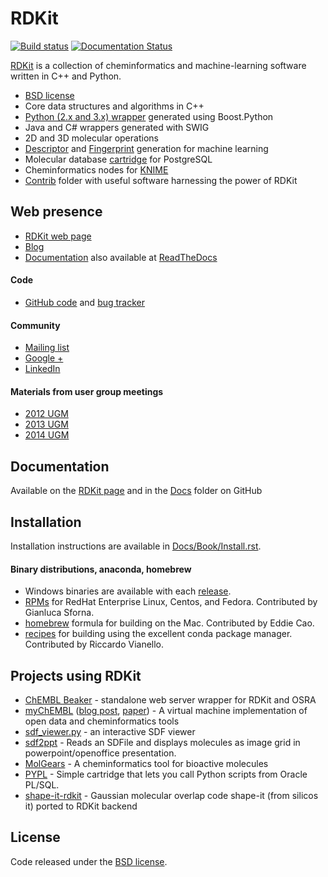 # RDKit
[![Build status](https://travis-ci.org/rdkit/rdkit.svg)](https://travis-ci.org/rdkit/rdkit)
[![Documentation Status](https://readthedocs.org/projects/rdkit/badge/?version=latest)](http://rdkit.readthedocs.org/en/latest/)

[RDKit](https://github.com/rdkit/rdkit) is a collection of cheminformatics and machine-learning software written in C++ and Python.

  * [BSD license](https://github.com/rdkit/rdkit/blob/master/license.txt)
  * Core data structures and algorithms in C++
  * [Python (2.x and 3.x) wrapper](http://www.rdkit.org/docs/GettingStartedInPython.html) generated using Boost.Python
  * Java and C# wrappers generated with SWIG
  * 2D and 3D molecular operations
  * [Descriptor](http://www.rdkit.org/docs/GettingStartedInPython.html#list-of-available-descriptors) and [Fingerprint](http://www.rdkit.org/docs/GettingStartedInPython.html#list-of-available-fingerprints) generation for machine learning
  * Molecular database [cartridge](http://www.rdkit.org/docs/Cartridge.html) for PostgreSQL
  * Cheminformatics nodes for [KNIME](http://tech.knime.org/community/rdkit)
  * [Contrib](https://github.com/rdkit/rdkit/tree/master/Contrib) folder with useful software harnessing the power of RDKit

## Web presence

  * [RDKit web page](https://github.com/rdkit/rdkit)
  * [Blog](https://rdkit.blogspot.com)
  * [Documentation](http://www.rdkit.org/docs/index.html) also
    available at [ReadTheDocs](http://rdkit.readthedocs.org/en/latest/)

#### Code

  * [GitHub code](https://github.com/rdkit) and [bug tracker](https://github.com/rdkit/rdkit/issues)

#### Community

  * [Mailing list](https://sourceforge.net/p/rdkit/mailman/)
  * [Google +](https://plus.google.com/u/0/116996224395614252219)
  * [LinkedIn](https://www.linkedin.com/groups/RDKit-8192558/about)

#### Materials from user group meetings

  * [2012 UGM](http://www.rdkit.org/UGM/2012/)
  * [2013 UGM](https://github.com/rdkit/UGM_2013)
  * [2014 UGM](https://github.com/rdkit/UGM_2014)

## Documentation
Available on the [RDKit page](http://www.rdkit.org/docs/index.html)
and in the [Docs](https://github.com/rdkit/rdkit/tree/master/Docs) folder on GitHub

## Installation

Installation instructions are available in [Docs/Book/Install.rst](https://github.com/rdkit/rdkit/blob/master/Docs/Book/Install.rst).

#### Binary distributions, anaconda, homebrew

  * Windows binaries are available with each [release](https://github.com/rdkit/rdkit/releases).
  * [RPMs](https://copr.fedoraproject.org/coprs/giallu/rdkit/) for RedHat Enterprise Linux, Centos, and Fedora. Contributed by Gianluca Sforna.
  * [homebrew](https://github.com/rdkit/homebrew-rdkit) formula for building on the Mac. Contributed by Eddie Cao.
  * [recipes](https://github.com/rdkit/conda-rdkit) for building using the excellent conda package manager. Contributed by Riccardo Vianello.

## Projects using RDKit

  * [ChEMBL Beaker](https://github.com/mnowotka/chembl_beaker) - standalone web server wrapper for RDKit and OSRA
  * [myChEMBL](https://github.com/chembl/mychembl) ([blog post](http://chembl.blogspot.de/2013/10/chembl-virtual-machine-aka-mychembl.html), [paper](http://bioinformatics.oxfordjournals.org/content/early/2013/11/20/bioinformatics.btt666)) - A virtual machine implementation of open data and cheminformatics tools
  * [sdf_viewer.py](https://github.com/apahl/sdf_viewer) - an interactive SDF viewer
  * [sdf2ppt](https://github.com/dkuhn/sdf2ppt) - Reads an SDFile and displays molecules as image grid in powerpoint/openoffice presentation.
  * [MolGears](https://github.com/admed/molgears) - A cheminformatics tool for bioactive molecules
  * [PYPL](http://www.biochemfusion.com/downloads/#OracleUtilities) - Simple cartridge that lets you call Python scripts from Oracle PL/SQL.
  * [shape-it-rdkit](https://github.com/jandom/shape-it-rdkit) - Gaussian molecular overlap code shape-it (from silicos it) ported to RDKit backend


## License

Code released under the [BSD license](https://github.com/rdkit/rdkit/blob/master/license.txt).
